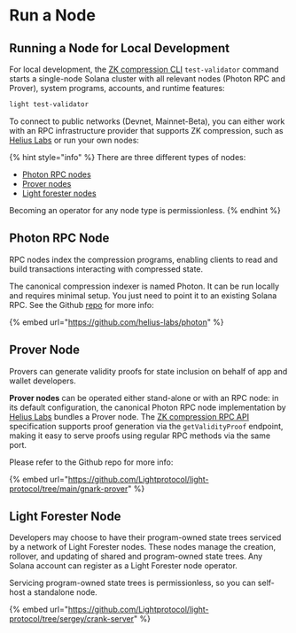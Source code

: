 # Run a Node

## Running a Node for Local Development

For local development, the [ZK compression CLI](https://github.com/Lightprotocol/light-protocol/blob/main/cli/)  `test-validator` command starts a single-node Solana cluster with all relevant nodes (Photon RPC and Prover), system programs, accounts, and runtime features:

```sh
light test-validator
```

To connect to public networks (Devnet, Mainnet-Beta), you can either work with an RPC infrastructure provider that supports ZK compression, such as [Helius Labs](https://helius.xyz/) or run your own nodes:

{% hint style="info" %}
There are three different types of nodes:

* [Photon RPC nodes](run-a-node.md#photon-rpc-node)
* [Prover nodes](run-a-node.md#prover-node)
* [Light forester nodes](run-a-node.md#forester-node)

Becoming an operator for any node type is permissionless.
{% endhint %}

## Photon RPC Node

RPC nodes index the compression programs, enabling clients to read and build transactions interacting with compressed state.

The canonical compression indexer is named Photon. It can be run locally and requires minimal setup. You just need to point it to an existing Solana RPC. See the Github [repo](https://github.com/helius-labs/photon) for more info:

{% embed url="https://github.com/helius-labs/photon" %}

## Prover Node

Provers can generate validity proofs for state inclusion on behalf of app and wallet developers.

**Prover nodes** can be operated either stand-alone or with an RPC node: in its default configuration, the canonical Photon RPC node implementation by [Helius Labs](https://github.com/helius-labs/photon) bundles a Prover node. The [ZK compression RPC API ](https://docs.lightprotocol.com/developers/json-rpc-methods)specification supports proof generation via the `getValidityProof` endpoint, making it easy to serve proofs using regular RPC methods via the same port.

Please refer to the Github repo for more info:

{% embed url="https://github.com/Lightprotocol/light-protocol/tree/main/gnark-prover" %}

## Light Forester Node

Developers may choose to have their program-owned state trees serviced by a network of Light Forester nodes. These nodes manage the creation, rollover, and updating of shared and program-owned state trees. Any Solana account can register as a Light Forester node operator.

Servicing program-owned state trees is permissionless, so you can self-host a standalone node.

{% embed url="https://github.com/Lightprotocol/light-protocol/tree/sergey/crank-server" %}
